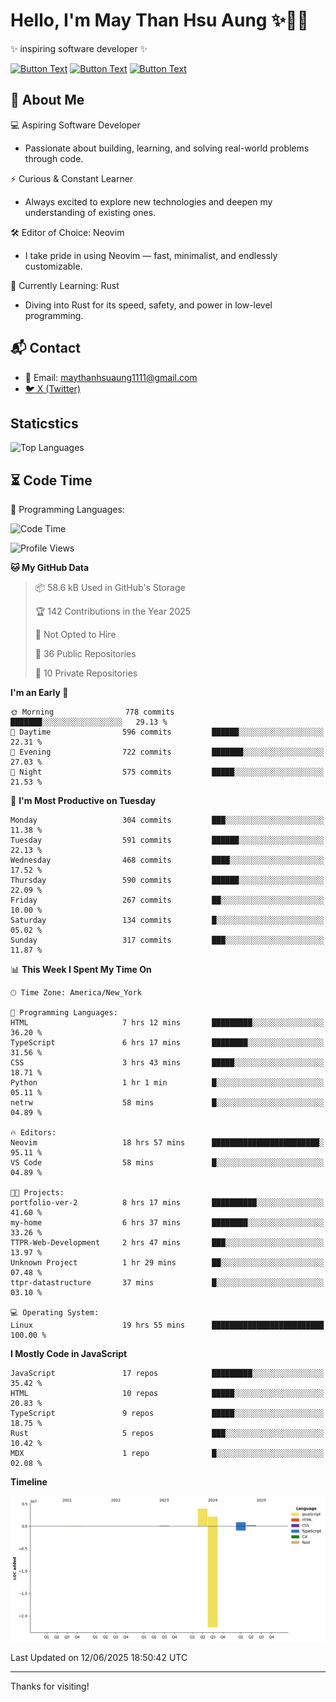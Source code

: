 # Hello, I'm May Than Hsu Aung ✨👱‍♀️
✨ inspiring software developer ✨

[![Button Text](https://img.shields.io/badge/Linked%20In-blue?style=for-the-badge)](https://www.linkedin.com/in/maythanhsu/)
[![Button Text](https://img.shields.io/badge/My%20Portfolio-pink?style=for-the-badge)](https://mayshecodes.vercel.app)
[![Button Text](https://img.shields.io/badge/Github-black?style=for-the-badge)](https://github.com/maythanhsuaung0-0)

## 👋 About Me

  💻 Aspiring Software Developer
  - Passionate about building, learning, and solving real-world problems through code.

  ⚡ Curious & Constant Learner
  - Always excited to explore new technologies and deepen my understanding of existing ones.

  🛠️ Editor of Choice: Neovim
  - I take pride in using Neovim — fast, minimalist, and endlessly customizable.

  🦀 Currently Learning: Rust
  - Diving into Rust for its speed, safety, and power in low-level programming.
    
## 📬 Contact
- 📧 Email: maythanhsuaung1111@gmail.com
- [🐦 X (Twitter)](https://x.com/@shizuko042k)
  
## Staticstics

![Top Languages](https://github-readme-stats.vercel.app/api/top-langs/?username=maythanhsuaung0-0&layout=compact&theme=tokyonight)

## ⏳ Code Time


💬 Programming Languages: 
<!--START_SECTION:waka-->
![Code Time](http://img.shields.io/badge/Code%20Time-188%20hrs%2017%20mins-blue)

![Profile Views](http://img.shields.io/badge/Profile%20Views-51-blue)

**🐱 My GitHub Data** 

> 📦 58.6 kB Used in GitHub's Storage 
 > 
> 🏆 142 Contributions in the Year 2025
 > 
> 🚫 Not Opted to Hire
 > 
> 📜 36 Public Repositories 
 > 
> 🔑 10 Private Repositories 
 > 
**I'm an Early 🐤** 

```text
🌞 Morning                778 commits         ███████░░░░░░░░░░░░░░░░░░   29.13 % 
🌆 Daytime                596 commits         ██████░░░░░░░░░░░░░░░░░░░   22.31 % 
🌃 Evening                722 commits         ███████░░░░░░░░░░░░░░░░░░   27.03 % 
🌙 Night                  575 commits         █████░░░░░░░░░░░░░░░░░░░░   21.53 % 
```
📅 **I'm Most Productive on Tuesday** 

```text
Monday                   304 commits         ███░░░░░░░░░░░░░░░░░░░░░░   11.38 % 
Tuesday                  591 commits         ██████░░░░░░░░░░░░░░░░░░░   22.13 % 
Wednesday                468 commits         ████░░░░░░░░░░░░░░░░░░░░░   17.52 % 
Thursday                 590 commits         ██████░░░░░░░░░░░░░░░░░░░   22.09 % 
Friday                   267 commits         ██░░░░░░░░░░░░░░░░░░░░░░░   10.00 % 
Saturday                 134 commits         █░░░░░░░░░░░░░░░░░░░░░░░░   05.02 % 
Sunday                   317 commits         ███░░░░░░░░░░░░░░░░░░░░░░   11.87 % 
```


📊 **This Week I Spent My Time On** 

```text
🕑︎ Time Zone: America/New_York

💬 Programming Languages: 
HTML                     7 hrs 12 mins       █████████░░░░░░░░░░░░░░░░   36.20 % 
TypeScript               6 hrs 17 mins       ████████░░░░░░░░░░░░░░░░░   31.56 % 
CSS                      3 hrs 43 mins       █████░░░░░░░░░░░░░░░░░░░░   18.71 % 
Python                   1 hr 1 min          █░░░░░░░░░░░░░░░░░░░░░░░░   05.11 % 
netrw                    58 mins             █░░░░░░░░░░░░░░░░░░░░░░░░   04.89 % 

🔥 Editors: 
Neovim                   18 hrs 57 mins      ████████████████████████░   95.11 % 
VS Code                  58 mins             █░░░░░░░░░░░░░░░░░░░░░░░░   04.89 % 

🐱‍💻 Projects: 
portfolio-ver-2          8 hrs 17 mins       ██████████░░░░░░░░░░░░░░░   41.60 % 
my-home                  6 hrs 37 mins       ████████░░░░░░░░░░░░░░░░░   33.26 % 
TTPR-Web-Development     2 hrs 47 mins       ███░░░░░░░░░░░░░░░░░░░░░░   13.97 % 
Unknown Project          1 hr 29 mins        ██░░░░░░░░░░░░░░░░░░░░░░░   07.48 % 
ttpr-datastructure       37 mins             █░░░░░░░░░░░░░░░░░░░░░░░░   03.10 % 

💻 Operating System: 
Linux                    19 hrs 55 mins      █████████████████████████   100.00 % 
```

**I Mostly Code in JavaScript** 

```text
JavaScript               17 repos            █████████░░░░░░░░░░░░░░░░   35.42 % 
HTML                     10 repos            █████░░░░░░░░░░░░░░░░░░░░   20.83 % 
TypeScript               9 repos             █████░░░░░░░░░░░░░░░░░░░░   18.75 % 
Rust                     5 repos             ███░░░░░░░░░░░░░░░░░░░░░░   10.42 % 
MDX                      1 repo              █░░░░░░░░░░░░░░░░░░░░░░░░   02.08 % 
```



**Timeline**

![Lines of Code chart](https://raw.githubusercontent.com/maythanhsuaung0-0/maythanhsuaung0-0/main/assets/bar_graph.png)


 Last Updated on 12/06/2025 18:50:42 UTC
<!--END_SECTION:waka-->


-----

Thanks for visiting!
